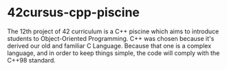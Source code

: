 # 42cursus-cpp-piscine
The 12th project of 42 curriculum is a C++ piscine which aims to introduce students to Object-Oriented Programming. C++ was chosen because it's derived our old and familiar C Language. Because that one is a complex language, and in order to keep things simple, the code will comply with the C++98 standard.
